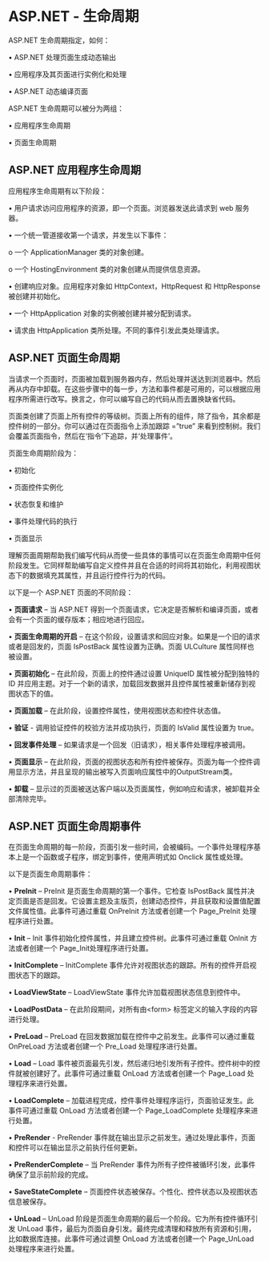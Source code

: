 # ASP.NET - 生命周期

ASP.NET 生命周期指定，如何：

•	ASP.NET 处理页面生成动态输出

•	应用程序及其页面进行实例化和处理

•	ASP.NET 动态编译页面

ASP.NET 生命周期可以被分为两组：

•	应用程序生命周期

•	页面生命周期

## ASP.NET 应用程序生命周期

应用程序生命周期有以下阶段：

•	用户请求访问应用程序的资源，即一个页面。浏览器发送此请求到 web 服务器。

•	一个统一管道接收第一个请求，并发生以下事件：

o	一个 ApplicationManager 类的对象创建。

o	一个 HostingEnvironment 类的对象创建从而提供信息资源。

•	创建响应对象。应用程序对象如 HttpContext，HttpRequest 和 HttpResponse 被创建并初始化。

•	一个 HttpApplication 对象的实例被创建并被分配到请求。

•	请求由 HttpApplication 类所处理。不同的事件引发此类处理请求。

## ASP.NET 页面生命周期

当请求一个页面时，页面被加载到服务器内存，然后处理并送达到浏览器中。然后再从内存中卸载。在这些步骤中的每一步，方法和事件都是可用的，可以根据应用程序所需进行改写。换言之，你可以编写自己的代码从而去置换缺省代码。

页面类创建了页面上所有控件的等级树。页面上所有的组件，除了指令，其余都是控件树的一部分。你可以通过在页面指令上添加跟踪 =”true” 来看到控制树。我们会覆盖页面指令，然后在‘指令’下追踪，并‘处理事件’。

页面生命周期阶段为：

•	初始化

•	页面控件实例化

•	状态恢复和维护

•	事件处理代码的执行

•	页面显示

理解页面周期帮助我们编写代码从而使一些具体的事情可以在页面生命周期中任何阶段发生。它同样帮助编写自定义控件并且在合适的时间将其初始化，利用视图状态下的数据填充其属性，并且运行控件行为的代码。

以下是一个 ASP.NET 页面的不同阶段：

• **页面请求** – 当 ASP.NET 得到一个页面请求，它决定是否解析和编译页面，或者会有一个页面的缓存版本；相应地进行回应。

• **页面生命周期的开启** – 在这个阶段，设置请求和回应对象。如果是一个旧的请求或者是回发的，页面 IsPostBack 属性设置为正确。页面 ULCulture 属性同样也被设置。

• **页面初始化** – 在此阶段，页面上的控件通过设置 UniqueID 属性被分配到独特的 ID 并应用主题。对于一个新的请求，加载回发数据并且控件属性被重新储存到视图状态下的值。

•	**页面加载** – 在此阶段，设置控件属性，使用视图状态和控件状态值。

•	**验证** - 调用验证控件的校验方法并成功执行，页面的 IsValid 属性设置为 true。

•	**回发事件处理** – 如果请求是一个回发（旧请求），相关事件处理程序被调用。

•	**页面显示** – 在此阶段，页面的视图状态和所有控件被保存。页面为每一个控件调用显示方法，并且呈现的输出被写入页面响应属性中的OutputStream类。

•	**卸载** – 显示过的页面被送达客户端以及页面属性，例如响应和请求，被卸载并全部清除完毕。

## ASP.NET 页面生命周期事件

在页面生命周期的每一阶段，页面引发一些时间，会被编码。一个事件处理程序基本上是一个函数或子程序，绑定到事件，使用声明式如 Onclick 属性或处理。

以下是页面生命周期事件：

•	**PreInit** – PreInit 是页面生命周期的第一个事件。它检查 IsPostBack 属性并决定页面是否是回发。它设置主题及主版页，创建动态控件，并且获取和设置值配置文件属性值。此事件可通过重载 OnPreInit 方法或者创建一个 Page_PreInit 处理程序进行处置。

•	**Init** – Init 事件初始化控件属性，并且建立控件树。此事件可通过重载 OnInit 方法或者创建一个 Page_Init处理程序进行处置。

•	**InitComplete** – InitComplete 事件允许对视图状态的跟踪。所有的控件开启视图状态下的跟踪。

•	**LoadViewState** – LoadViewState 事件允许加载视图状态信息到控件中。

•	**LoadPostData** – 在此阶段期间，对所有由\<form> 标签定义的输入字段的内容进行处理。

•	**PreLoad** – PreLoad 在回发数据加载在控件中之前发生。此事件可以通过重载 OnPreLoad 方法或者创建一个 Pre_Load 处理程序进行处置。

•	**Load** – Load 事件被页面最先引发，然后递归地引发所有子控件。控件树中的控件就被创建好了。此事件可通过重载 OnLoad 方法或者创建一个 Page_Load 处理程序来进行处置。

•	**LoadComplete** – 加载进程完成，控件事件处理程序运行，页面验证发生。此事件可通过重载 OnLoad 方法或者创建一个 Page_LoadComplete 处理程序来进行处置。

•	**PreRender** - PreRender 事件就在输出显示之前发生。通过处理此事件，页面和控件可以在输出显示之前执行任何更新。

•	**PreRenderComplete** – 当 PreRender 事件为所有子控件被循环引发，此事件确保了显示前阶段的完成。

•	**SaveStateComplete** – 页面控件状态被保存。个性化、控件状态以及视图状态信息被保存。

•	**UnLoad** – UnLoad 阶段是页面生命周期的最后一个阶段。它为所有控件循环引发 UnLoad 事件，最后为页面自身引发。最终完成清理和释放所有资源和引用，比如数据库连接。此事件可通过调整 OnLoad 方法或者创建一个 Page_UnLoad 处理程序来进行处置。






